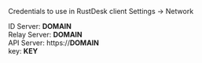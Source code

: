 Credentials to use in RustDesk client Settings -> Network

ID Server: __DOMAIN__  
Relay Server: __DOMAIN__  
API Server: https://__DOMAIN__  
key: __KEY__
